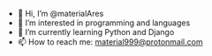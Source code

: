 - 👋 Hi, I’m @materialAres
- 👀 I’m interested in programming and languages
- 🌱 I’m currently learning Python and Django
- 📫 How to reach me: material999@protonmail.com

<!---
materialAres/materialAres is a ✨ special ✨ repository because its `README.md` (this file) appears on your GitHub profile.
You can click the Preview link to take a look at your changes.
--->
